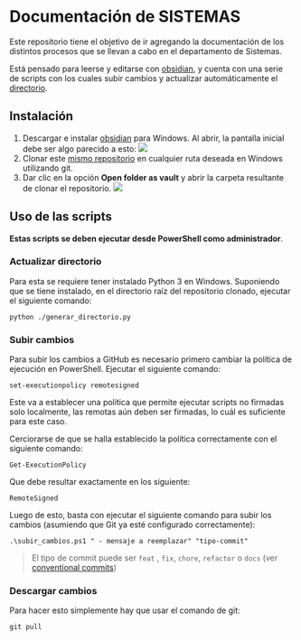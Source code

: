 # Documentación de SISTEMAS
Este repositorio tiene el objetivo de ir agregando la documentación de los distintos procesos que se llevan a cabo en el departamento de Sistemas.

Está pensado para leerse y editarse con [obsidian](https://obsidian.md/), y cuenta con una serie de scripts con los cuales subir cambios y actualizar automáticamente el [directorio](../directorio.md).
## Instalación
1. Descargar e instalar [obsidian](https://obsidian.md/) para Windows. Al abrir, la pantalla inicial debe ser algo parecido a esto:
![](../assets/imagenes/vista_inicial_obsidian.png)
2. Clonar este [mismo repositorio](https://github.com/Carrduci/documentacion_sistemas) en cualquier ruta deseada en Windows utilizando git.
3. Dar clic en la opción **Open folder as vault** y abrir la carpeta resultante de clonar el repositorio.
![](../assets/imagenes/open_folder_as_vault_obsidian.png)
## Uso de las scripts
**Estas scripts se deben ejecutar desde PowerShell como administrador**.
### Actualizar directorio
Para esta se requiere tener instalado Python 3 en Windows. Suponiendo que se tiene instalado, en el directorio raíz del repositorio clonado, ejecutar el siguiente comando:
```
python ./generar_directorio.py
```
### Subir cambios
Para subir los cambios a GitHub es necesario primero cambiar la política de ejecución en PowerShell. Ejecutar el siguiente comando:
```
set-executionpolicy remotesigned
```
Este va a establecer una política que permite ejecutar scripts no firmadas solo localmente, las remotas aún deben ser firmadas, lo cuál es suficiente para este caso.

Cerciorarse de que se halla establecido la política correctamente con el siguiente comando:
```
Get-ExecutionPolicy
```
Que debe resultar exactamente en los siguiente:
```
RemoteSigned
```
Luego de esto, basta con ejecutar el siguiente comando para subir los cambios (asumiendo que Git ya esté configurado correctamente):
```
.\subir_cambios.ps1 " - mensaje a reemplazar" "tipo-commit"
```
> El tipo de commit puede ser `feat` , `fix`, `chore`, `refactor` o `docs` (ver [conventional commits](https://www.conventionalcommits.org/en/v1.0.0/))
### Descargar cambios
Para hacer esto simplemente hay que usar el comando de git:
```
git pull
```

